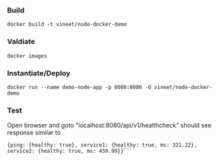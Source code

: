 ### Build
```$xslt
docker build -t vineet/node-docker-demo
```

### Valdiate
```$xslt
docker images
```

### Instantiate/Deploy
```
docker run --name demo-node-app -p 8080:8080 -d vineet/node-docker-demo
```

### Test
Open browser and goto "localhost:8080/api/v1/healthcheck"
should see response similar to
```
{ping: {healthy: true}, service1: {healthy: true, ms: 321.22}, service2: {healthy: true, ms: 459.99}}```
